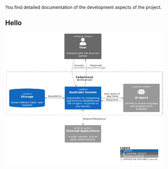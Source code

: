 You find detailed documentation of the development aspects of the project.

## Hello
![](assets/diagrams/c1-diagram.png)






